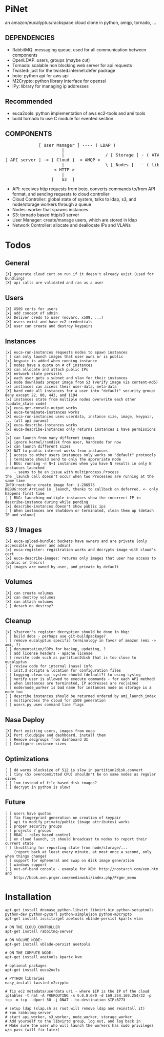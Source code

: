 PiNet
=====

an amazon/eucalyptus/rackspace cloud clone in python, amqp, tornado, ...

DEPENDENCIES
------------

* RabbitMQ: messaging queue, used for all communication between components
* OpenLDAP: users, groups (maybe cut)
* Tornado: scalable non blocking web server for api requests
* Twisted: just for the twisted.internet.defer package
* boto: python api for aws api
* M2Crypto: python library interface for openssl
* IPy: library for managing ip addresses

Recommended
-----------------
* euca2ools: python implementation of aws ec2-tools and ami tools
* build tornado to use C module for evented section

COMPONENTS
----------

<pre>
             [ User Manager ] ---- ( LDAP )
                      |  
                      |                / [ Storage ] - ( ATAoE )
[ API server ] -> [ Cloud ]  < AMQP >   
                      |                \ [ Nodes ]   - ( libvirt/kvm )
                   < HTTP >
                      |
                  [   S3  ]
</pre>

* API: receives http requests from boto, converts commands to/from API format, and sending requests to cloud controller
* Cloud Controller: global state of system, talks to ldap, s3, and node/storage workers through a queue
* Nodes: worker that spawns instances
* S3: tornado based http/s3 server
* User Manager: create/manage users, which are stored in ldap
* Network Controller: allocate and deallocate IPs and VLANs

Todos
====

General
-------

    [X] generate cloud cert on run if it doesn't already exist (used for bundling)
    [X] api calls are validated and ran as a user

Users
-----

    [X] X509 certs for users
    [x] add concept of admin
    [X] Deliver creds to user (novarc, x509, ...)
    [X] users exist and have ec2 credentials
    [X] user can create and destroy keypairs

Instances
---------

    [x] euca-run-instances requests nodes to spawn instances
    [ ] can only launch images that user owns or is public
    [x] keypair is added when running instance
    [ ] nodes have a quota on # of instances
    [X] can allocate and attach public IPs
    [X] network state persists
    [x] each user gets a subnet and vlan for their instances
    [x] node downloads proper image from S3 (verify image via content-md5)
    [x] instances can access their user-data, meta-data
    [X] hard code all instances for a user into "default" security group: deny except 22, 80, 443, and 1194
    [x] instances state from multiple nodes overwrite each other (update_state code)
    [x] euca-get-console-output works
    [x] euca-terminate-instances works
    [X] euca-run-instances uses userdata, instance size, image, keypair, ... (all api params)
    [X] euca-describe-instances works
    [x] euca-describe-instances only returns instances I have permissions to
    [x] can launch from many different images
    [x] ignore kernel/ramdisk from user, hardcode for now
    [x] can launch different sizes
    [X] NAT to public internet works from instances
    [ ] access to other users instances only works on "default" protocols
    [ ] terminate should send to only the approriate node
    [ ] BUG: running -n N+1 instances when you have N results in only N instances launched
        - seems to be an issue with multiprocess.Process
	the _launch call doesn't occur when two Processes are running at the same time
	INFO:root:Done create image for: i-286573
	DEBUG:root:Arrived in _launch, thanks to callback on deferred. <- only happens first time
    [ ] BUG: launching multiple instances show the incorrect IP in describe-instance during while pending
    [x] describe-instances doesn't show public ips
    [ ] When instances are shutdown or terminated, clean them up (detach IP and volume)

S3 / Images
-----------

    [x] euca-upload-bundle: buckets have owners and are private (only accessible by owner and admin)
    [x] euca-register: registration works and decrypts image with cloud's cert
    [x] euca-describe-images: returns only images that user has access to (public or theirs)
    [x] images are owned by user, and private by default

Volumes
-------

    [X] can create volumes
    [X] can destroy volumes
    [X] can attach volumes
    [ ] detach on destroy?

Cleanup
-------

    [x] s3server's register decryption should be done in bkg:
    [ ] build debs - perhaps use git-buildpackage?
    [ ] remove eucalyptus specific terminology in favor of amazon (emi -> ami, ?)
    [ ] documentation/SOPs for backup, updating, ?
    [ ] add license headers - apache license
    [ ] rewrite code such as partition2disk that is too close to eucalyptus
    [ ] review code for internal (nasa) info 
    [ ] init.d scripts & location for configuration files
    [ ] Logging clean-up: system should (default?) to using syslog
    [ ] verify user is allowed to execute commands - for each API method!
    [ ] when instances are terminated, IP addresses are reclaimed
    [ ] node/node_worker is bad name for instances node as storage is a node too
    [ ] describe instances should be returned ordered by ami_launch_index
    [ ] multiprocess the cloud for x509 generation
    [ ] users.py uses command line flags

Nasa Deploy
-----------

    [X] Port existing users, images from euca
    [X] Port cloudpipe and dashboard, install them
    [ ] Remove secgroups from dashboard UI
    [ ] Configure instance sizes


Optimizations
-------------

    [ ] dd warns blocksize of 512 is slow in partition2disk.convert
    [ ] tiny (5x overcommitted CPU) shouldn't be on same nodes as regular sizes
    [ ] lvm instead of file based disk images?
    [ ] decrypt in python is slow!


Future
------

    [ ] users have quotas
    [ ] fix fingerprint generation on creation of keypair
    [ ] api to modify private/public (image attributes) works
    [ ] proper security groups
    [ ] projects / groups
    [ ] RBAC - roles based control
    [ ] on cloud launch, it should broadcast to nodes to report their current state
    [ ] throttling for reporting state from node/storage/... 
        (report back at least every minute, at most once a second, only when things change)
    [ ] support for ephemeral and swap on disk image generation
    [ ] windows support
    [ ] out-of-band console - example for XEN: http://nostarch.com/xen.htm and 
        http://book.xen.prgmr.com/mediawiki/index.php/Prgmr_menu

Installation
============

    apt-get install dnsmasq python-libvirt libvirt-bin python-setuptools python-dev python-pycurl python-simplejson python-m3crypto
    apt-get install iscsitarget aoetools vblade-persist kpartx vlan

    # ON THE CLOUD CONTROLLER
    apt-get install rabbitmq-server 

    # ON VOLUME NODE:
    apt-get install vblade-persist aoetools

    # ON THE COMPUTE NODE:
    apt-get install aoetools kpartx kvm

    # optional packages
    apt-get install euca2ools 

    # PYTHON libraries
    easy_install twisted m2crypto

    # fix ec2 metadata/userdata uri - where $IP is the IP of the cloud
    iptables -t nat -A PREROUTING -s 0.0.0.0/0 -d 169.254.169.254/32 -p tcp -m tcp --dport 80 -j DNAT --to-destination $IP:8773

    # setup ldap (slap.sh as root will remove ldap and reinstall it)
    # run rabbitmq-server
    # start api_worker, s3_worker, node_worker, storage_worker
    # Add yourself to the libvirtd group, log out, and log back in
    # Make sure the user who will launch the workers has sudo privileges w/o pass (will fix later)
